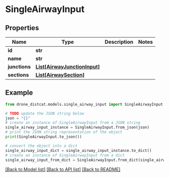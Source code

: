 # SingleAirwayInput


## Properties

Name | Type | Description | Notes
------------ | ------------- | ------------- | -------------
**id** | **str** |  | 
**name** | **str** |  | 
**junctions** | [**List[AirwayJunctionInput]**](AirwayJunctionInput.md) |  | 
**sections** | [**List[AirwaySection]**](AirwaySection.md) |  | 

## Example

```python
from drone_distcat.models.single_airway_input import SingleAirwayInput

# TODO update the JSON string below
json = "{}"
# create an instance of SingleAirwayInput from a JSON string
single_airway_input_instance = SingleAirwayInput.from_json(json)
# print the JSON string representation of the object
print(SingleAirwayInput.to_json())

# convert the object into a dict
single_airway_input_dict = single_airway_input_instance.to_dict()
# create an instance of SingleAirwayInput from a dict
single_airway_input_from_dict = SingleAirwayInput.from_dict(single_airway_input_dict)
```
[[Back to Model list]](../README.md#documentation-for-models) [[Back to API list]](../README.md#documentation-for-api-endpoints) [[Back to README]](../README.md)


